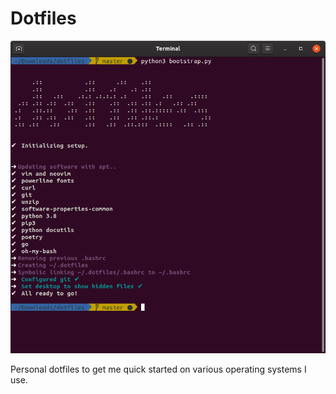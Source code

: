 # Dotfiles

![Preview](/images/preview.png)

Personal dotfiles to get me quick started on various operating systems I use.
